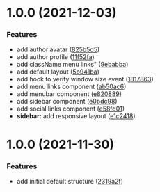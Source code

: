 # 1.0.0 (2021-12-03)


### Features

* add author avatar ([825b5d5](https://github.com/Dailton-Bastos/dailtonbastos.com.br/commit/825b5d52c35a5469abb6554a901b2145578797de))
* add author profile ([11f52fa](https://github.com/Dailton-Bastos/dailtonbastos.com.br/commit/11f52fac3cca524efb37d6606a7e54e2dcd98ce3))
* add className menu links" ([9ebabba](https://github.com/Dailton-Bastos/dailtonbastos.com.br/commit/9ebabba55f0a275ed6f248dbb989ae3be69db088))
* add default layout ([5b941ba](https://github.com/Dailton-Bastos/dailtonbastos.com.br/commit/5b941ba0d3d399fe3a3f10fe75d5055c5e6d5129))
* add hook to verify window size event ([1817863](https://github.com/Dailton-Bastos/dailtonbastos.com.br/commit/1817863ee093907b35f2c93a3373332abb746f3d))
* add menu links component ([ab50ac6](https://github.com/Dailton-Bastos/dailtonbastos.com.br/commit/ab50ac61f85f2865bc97c2d53a40c6878d69cf7c))
* add menubar component ([e820889](https://github.com/Dailton-Bastos/dailtonbastos.com.br/commit/e82088978600bd1d4538fa2eac7278a456a2033c))
* add sidebar component ([e0bdc98](https://github.com/Dailton-Bastos/dailtonbastos.com.br/commit/e0bdc98068d96dcd0aa110bfebb4a333a023b32f))
* add social links component ([e58fd01](https://github.com/Dailton-Bastos/dailtonbastos.com.br/commit/e58fd01f231cece518cf126433f91c70faeb892d))
* **sidebar:** add responsive layout ([e1c2418](https://github.com/Dailton-Bastos/dailtonbastos.com.br/commit/e1c2418cfe8dc44502529edcc1f3aa3cb50fc6fa))

# 1.0.0 (2021-11-30)


### Features

* add initial default structure ([2319a2f](https://github.com/Dailton-Bastos/nextjs-boilerplate/commit/2319a2f081e8167680654bc87c02474c90d42896))

